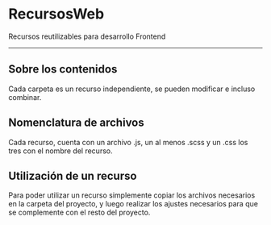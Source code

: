 # RecursosWeb

Recursos reutilizables para desarrollo Frontend

---

## Sobre los contenidos

Cada carpeta es un recurso independiente, se pueden modificar e incluso combinar.

## Nomenclatura de archivos

Cada recurso, cuenta con un archivo .js, un al menos .scss y un .css los tres con el nombre del recurso.

## Utilización de un recurso

Para poder utilizar un recurso simplemente copiar los archivos necesarios en la carpeta del proyecto, y luego realizar los ajustes necesarios para que se complemente con el resto del proyecto.

